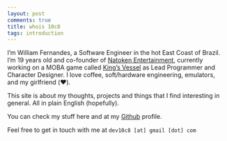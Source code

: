 ```yaml
---
layout: post
comments: true
title: whois 10c8
tags: introduction
---
```


I’m William Fernandes, a Software Engineer in the hot East Coast of Brazil. I’m 19 years old and co-founder of [Natoken Entertainment][1], currently working on a MOBA game called [King’s Vessel][2] as Lead Programmer and Character Designer. I love coffee, soft/hardware engineering, emulators, and my girlfriend (:heart:).

This site is about my thoughts, projects and things that I find interesting in general. All in plain English (hopefully).

You can check my stuff here and at my [Github][3] profile.

Feel free to get in touch with me at `dev10c8 [at] gmail [dot] com`

[1]:	#
[2]:	https://reddit.com/r/kingsvessel
[3]:	https://github.com/10c8
